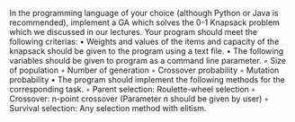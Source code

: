 In the programming language of your choice (although Python or Java is recommended),
implement a GA which solves the 0-1 Knapsack problem which we discussed in our
lectures. Your program should meet the following criterias:
• Weights and values of the items and capacity of the knapsack should be given to
the program using a text file.
• The following variables should be given to program as a command line parameter.
◦ Size of population
◦ Number of generation
◦ Crossover probability
◦ Mutation probability
• The program should implement the following methods for the corresponding task.
◦ Parent selection: Roulette-wheel selection
◦ Crossover: n-point crossover (Parameter n should be given by user)
◦ Survival selection: Any selection method with elitism.